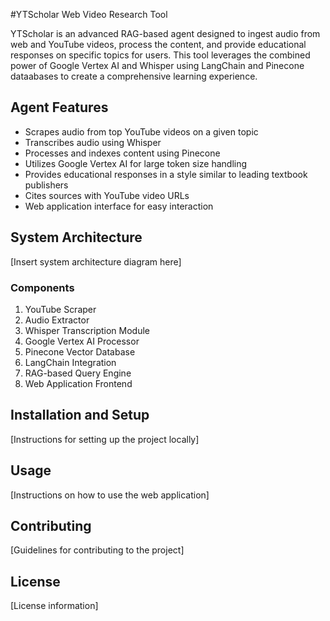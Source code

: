 #YTScholar
Web Video Research Tool

YTScholar is an advanced RAG-based agent designed to ingest audio from web and YouTube videos, process the content, and provide educational responses on specific topics for users. This tool leverages the combined power of Google Vertex AI and Whisper using LangChain and Pinecone dataabases to create a comprehensive learning experience.

## Agent Features

- Scrapes audio from top YouTube videos on a given topic
- Transcribes audio using Whisper
- Processes and indexes content using Pinecone
- Utilizes Google Vertex AI for large token size handling
- Provides educational responses in a style similar to leading textbook publishers
- Cites sources with YouTube video URLs
- Web application interface for easy interaction

## System Architecture

[Insert system architecture diagram here]

### Components

1. YouTube Scraper
2. Audio Extractor
3. Whisper Transcription Module
4. Google Vertex AI Processor
5. Pinecone Vector Database
6. LangChain Integration
7. RAG-based Query Engine
8. Web Application Frontend

## Installation and Setup

[Instructions for setting up the project locally]

## Usage

[Instructions on how to use the web application]

## Contributing

[Guidelines for contributing to the project]

## License

[License information]
